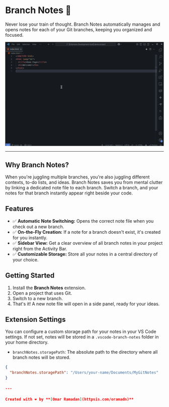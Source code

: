 # Branch Notes 📝

Never lose your train of thought. Branch Notes automatically manages and opens notes for each of your Git branches, keeping you organized and focused.

![Branch Notes Demo](images/branch-notes-demo.gif)

---

## Why Branch Notes?

When you're juggling multiple branches, you're also juggling different contexts, to-do lists, and ideas. Branch Notes saves you from mental clutter by linking a dedicated note file to each branch. Switch a branch, and your notes for that branch instantly appear right beside your code.

## Features

* ✅ **Automatic Note Switching:** Opens the correct note file when you check out a new branch.
* ✅ **On-the-Fly Creation:** If a note for a branch doesn't exist, it's created for you instantly.
* ✅ **Sidebar View:** Get a clear overview of all branch notes in your project right from the Activity Bar.
* ✅ **Customizable Storage:** Store all your notes in a central directory of your choice.

## Getting Started

1.  Install the **Branch Notes** extension.
2.  Open a project that uses Git.
3.  Switch to a new branch.
4.  That's it! A new note file will open in a side panel, ready for your ideas.

## Extension Settings

You can configure a custom storage path for your notes in your VS Code settings. If not set, notes will be stored in a `.vscode-branch-notes` folder in your home directory.

* `branchNotes.storagePath`: The absolute path to the directory where all branch notes will be stored.

```json
{
  "branchNotes.storagePath": "/Users/your-name/Documents/MyGitNotes"
}

---

Created with ❤️ by **[Omar Ramadan](httpsis.com/oramadn)**
